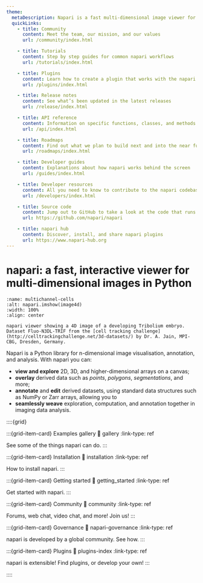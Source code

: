 ```yaml
---
theme:
  metaDescription: Napari is a fast multi-dimensional image viewer for Python. It can help you **explore** any image-like data, be it 2D, 3D, or even higher-dimensional. It can also help you **overlay** downstream or **associated data**, such as point coordinates or segmentations, which you can use to **annotate** and **proofread** your image data.
  quickLinks:
    - title: Community
      content: Meet the team, our mission, and our values
      url: /community/index.html

    - title: Tutorials
      content: Step by step guides for common napari workflows
      url: /tutorials/index.html

    - title: Plugins
      content: Learn how to create a plugin that works with the napari ecosystem
      url: /plugins/index.html

    - title: Release notes
      content: See what’s been updated in the latest releases
      url: /release/index.html

    - title: API reference
      content: Information on specific functions, classes, and methods
      url: /api/index.html

    - title: Roadmaps
      content: Find out what we plan to build next and into the near future
      url: /roadmaps/index.html

    - title: Developer guides
      content: Explanations about how napari works behind the screen
      url: /guides/index.html

    - title: Developer resources
      content: All you need to know to contribute to the napari codebase
      url: /developers/index.html

    - title: Source code
      content: Jump out to GitHub to take a look at the code that runs napari
      url: https://github.com/napari/napari

    - title: napari hub
      content: Discover, install, and share napari plugins
      url: https://www.napari-hub.org
---
```


# napari: a fast, interactive viewer for multi-dimensional images in Python

```{figure} images/tribolium.webm
:name: multichannel-cells
:alt: napari.imshow(image4d)
:width: 100%
:align: center

napari viewer showing a 4D image of a developing Tribolium embryo.  Dataset Fluo-N3DL-TRIF from the [cell tracking challenge](http://celltrackingchallenge.net/3d-datasets/) by Dr. A. Jain, MPI-CBG, Dresden, Germany.
```

Napari is a Python library for n-dimensional image visualisation, annotation,
and analysis. With napari you can:
- **view and explore** 2D, 3D, and higher-dimensional arrays on a canvas;
- **overlay** derived data such as *points*, *polygons*, *segmentations*, and
  more;
- **annotate** and **edit** derived datasets, using standard data structures
  such as NumPy or Zarr arrays, allowing you to
- **seamlessly weave** exploration, computation, and annotation together in
  imaging data analysis.

::::{grid}

:::{grid-item-card} Examples gallery
:link: gallery
:link-type: ref

See some of the things napari can do.
:::

:::{grid-item-card} Installation
:link: installation
:link-type: ref

How to install napari.
:::

:::{grid-item-card} Getting started
:link: getting_started
:link-type: ref

Get started with napari.
:::

:::{grid-item-card} Community
:link: community
:link-type: ref

Forums, web chat, video chat, and more! Join us!
:::

:::{grid-item-card} Governance
:link: napari-governance
:link-type: ref

napari is developed by a global community. See how.
:::

:::{grid-item-card} Plugins
:link: plugins-index
:link-type: ref

napari is extensible! Find plugins, or develop your own!
:::

::::
